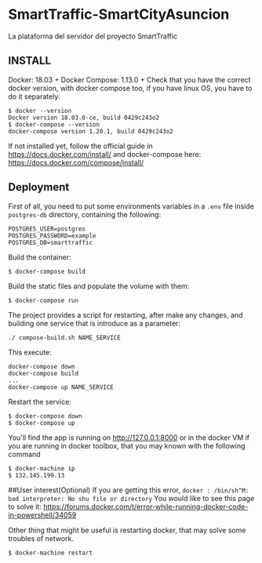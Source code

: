 # SmartTraffic-SmartCityAsuncion
La plataforma del servidor del proyecto SmartTraffic

## INSTALL

Docker: 18.03 +
Docker Compose: 1.13.0 +
Check that you have the correct docker version, with docker compose too,
if you have linux OS, you have to do it separately:
```
$ docker --version
Docker version 18.03.0-ce, build 0429c243o2
$ docker-compose --version
docker-compose version 1.20.1, build 0429c243o2
```

If not installed yet, follow the official guide in https://docs.docker.com/install/ and docker-compose here: https://docs.docker.com/compose/install/

## Deployment
First of all, you need to put some environments variables in a `.env` file inside `postgres-db` directory, containing the following:
```
POSTGRES_USER=postgres
POSTGRES_PASSWORD=example
POSTGRES_DB=smarttraffic
``` 

Build the container:
```
$ docker-compose build
```

Build the static files and populate the volume with them:
```
$ docker-compose run
```
The project provides a script for restarting, after make any changes, and building one service that is introduce as a parameter:
```
./ compose-build.sh NAME_SERVICE
```
This execute:
```
docker-compose down
docker-compose build
...
docker-compose up NAME_SERVICE
```

Restart the service:
```
$ docker-compose down
$ docker-compose up 
```

You'll find the app is running on http://127.0.0.1:8000
or in the docker VM if you are running in docker toolbox, that you may known with the following command
```
$ docker-machine ip
$ 132.145.199.13
```

##User interest(Optional)
If you are getting this error, `docker : /bin/sh^M: bad interpreter: No shu file or directory`
You would like to see this page to solve it: https://forums.docker.com/t/error-while-running-docker-code-in-powershell/34059

Other thing that might be useful is restarting docker, that may solve some troubles of network.

```
$ docker-machine restart
```
